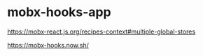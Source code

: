# mobx-hooks-app

<https://mobx-react.js.org/recipes-context#multiple-global-stores>

<https://mobx-hooks.now.sh/>